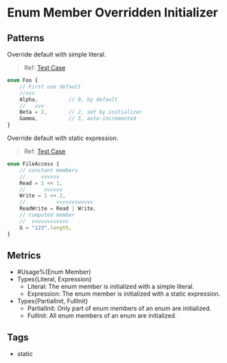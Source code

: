 # Enum Member Overridden Initializer

## Patterns

Override default with simple literal.

> Ref:
> [Test Case](../../../../../docs/entity/enum-member.md#numeric-enum-member-with-partial-initializers)

```ts
enum Foo {
    // First use default
    //vvv
    Alpha,          // 0, by default
    //   vvv
    Beta = 2,       // 2, set by initializer
    Gamma,          // 3, auto-incremented
}
```

Override default with static expression.

> Ref:
> [Test Case](../../../../../docs/entity/enum-member.md#constant-expressions-as-initializers)

```ts
enum FileAccess {
    // constant members
    //     vvvvvv
    Read = 1 << 1,
    //      vvvvvv
    Write = 1 << 2,
    //          vvvvvvvvvvvv
    ReadWrite = Read | Write,
    // computed member
    //  vvvvvvvvvvvv
    G = "123".length,
}
```

## Metrics

* #Usage%(Enum Member)
* Types{Literal, Expression}
    * Literal: The enum member is initialized with a simple literal.
    * Expression: The enum member is initialized with a static expression.
* Types{PartialInit, FullInit}
    * PartialInit: Only part of enum members of an enum are initialized.
    * FullInit: All enum members of an enum are initialized.

## Tags

* static
